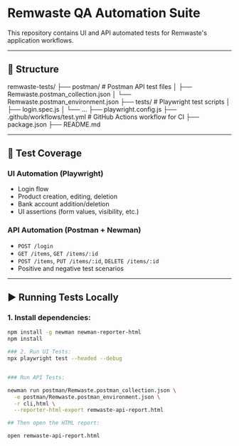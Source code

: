 # Remwaste QA Automation Suite

This repository contains UI and API automated tests for Remwaste's application workflows.

---

## 📂 Structure

remwaste-tests/
├── postman/ # Postman API test files
│ ├── Remwaste.postman_collection.json
│ └── Remwaste.postman_environment.json
├── tests/ # Playwright test scripts
│ ├── login.spec.js
│ └── ...
├── playwright.config.js
├── .github/workflows/test.yml # GitHub Actions workflow for CI
├── package.json
├── README.md



---

## 🧪 Test Coverage

### UI Automation (Playwright)
- Login flow
- Product creation, editing, deletion
- Bank account addition/deletion
- UI assertions (form values, visibility, etc.)

### API Automation (Postman + Newman)
- `POST /login`
- `GET /items`, `GET /items/:id`
- `POST /items`, `PUT /items/:id`, `DELETE /items/:id`
- Positive and negative test scenarios

---

## ▶️ Running Tests Locally

### 1. Install dependencies:

```bash
npm install -g newman newman-reporter-html
npm install

### 2. Run UI Tests:
npx playwright test --headed --debug


### Run API Tests:

newman run postman/Remwaste.postman_collection.json \
  -e postman/Remwaste.postman_environment.json \
  -r cli,html \
  --reporter-html-export remwaste-api-report.html

## Then open the HTML report:

open remwaste-api-report.html
